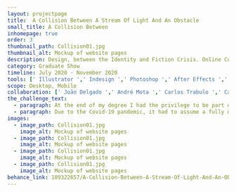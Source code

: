 ```yaml
---
layout: projectpage
title:  A Collision Between A Stream Of Light And An Obstacle
small_title: A Collision Between
inhomepage: true
order: 3
thumbnail_path: Collision01.jpg
thumbnail_alt: Mockup of website pages
description: Design, between the Identity and Fiction Crisis. Online Communication Design Graduate Show
category: Graduate Show
timeline: July 2020 - November 2020
tools: [' Illustrator ',' Indesign ',' Photoshop ',' After Effects ',' Figma ']
scope: Desktop, Mobile
collaboration: [' João Delgado ',' André Mota ',' Carlos Trabulo ',' Carolina Aguiar ',' Rita Pereira ',' Margarida Coelho ',' Margarida Cardoso ',' Inês Gonçalves ' ]
the_challenge_text: 
  - paragraph: At the end of my degree I had the privilege to be part of the organising team for the 2020 Communication Design finalists show — A Collision between a Stream of Light and an Obstacle. The graduate show is the culmination of the work developed by the new graduates and aims to make known the projects developed in the last year of the degree. 
  - paragraph: Due to the Covid-19 pandemic, it had to assume a fully digital format. The organising team was responsible for the development of the identity of the show, creation of the website, communication objects, social media management and a publication.
images:
  - image_path: Collision01.jpg
    image_alt: Mockup of website pages
  - image_path: Collision01.jpg
    image_alt: Mockup of website pages
  - image_path: Collision01.jpg
    image_alt: Mockup of website pages
  - image_path: Collision01.jpg
    image_alt: Mockup of website pages
behance_link: 109322657/A-Collision-Between-A-Stream-Of-Light-And-An-Obstacle
---
```

